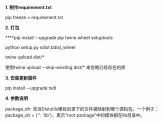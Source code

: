 **1. 制作requirement.txt**pip freeze > requirement.txt**2. 打包******pip install --upgrade pip twine wheel setuptoolspython setup.py sdist bdist_wheeltwine upload dist/* 使用twine upload --skip-existing dist/* 来忽略已经存在的库**3. 安装更新插件**pip install --upgrade tsdl**4. 参数说明**package_dir:告诉Distutils哪些目录下的文件被映射到哪个源码包。一个例子：package_dir = {'': 'lib'}，表示“root package”中的模块都在lib目录中。